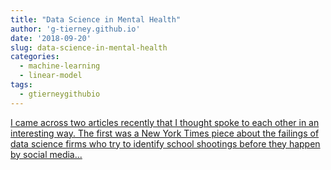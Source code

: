 ```yaml
---
title: "Data Science in Mental Health"
author: 'g-tierney.github.io'
date: '2018-09-20'
slug: data-science-in-mental-health
categories:
  - machine-learning
  - linear-model
tags:
  - gtierneygithubio
---
```


[I came across two articles recently that I thought spoke to each other in an interesting way. The first was a New York Times piece about the failings of data science firms who try to identify school shootings before they happen by social media...<click to read more>](https://g-tierney.github.io/post/2018_09_mental_health/)

